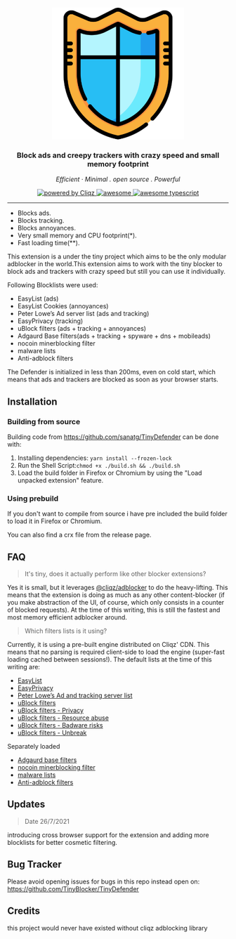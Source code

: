 <p align="center">
  <img src="./icons/readme-o-icon.png" width="300px" alt="TinyDefender" />
</p>
<h3 align="center">Block ads and creepy trackers with crazy speed and small memory footprint</h3>

<p align="center">
  <em>
    Efficient
    · Minimal
    . open source
    . Powerful
  </em>
</p>

<p align="center">
  <a href="https://cliqz.com" target="_blank" rel="noopener noreferrer">
    <img alt="powered by Cliqz" src="https://img.shields.io/badge/cliqz-powered-blue?logo=cliqz&style=flat-square">
  </a>

  <a href="#">
  <img alt="awesome" src="https://cdn.rawgit.com/sindresorhus/awesome/d7305f38d29fed78fa85652e3a63e154dd8e8829/media/badge.svg">
  </a>
  <a href="#">
    <img alt="awesome typescript" src="https://badges.frapsoft.com/typescript/awesome/typescript.png?v=101">
  </a>

</p>

---

- Blocks ads.
- Blocks tracking.
- Blocks annoyances.
- Very small memory and CPU footprint(\*).
- Fast loading time(\*\*).

This extension is a under the tiny project which aims to be the only modular adblocker in the world.This extension aims to work with the tiny blocker to block ads and trackers with crazy speed but still you can use it individually.

Following Blocklists were used:

- EasyList (ads)
- EasyList Cookies (annoyances)
- Peter Lowe’s Ad server list (ads and tracking)
- EasyPrivacy (tracking)
- uBlock filters (ads + tracking + annoyances)
- Adgaurd Base filters(ads + tracking + spyware + dns + mobileads)
- nocoin minerblocking filter 
- malware lists
- Anti-adblock filters


The Defender is initialized in less than 200ms, even on cold start, which means that ads and trackers are blocked as soon as your browser starts.

## Installation

### Building from source

Building code from https://github.com/sanatg/TinyDefender can be done with:

1. Installing dependencies: `yarn install --frozen-lock`
2. Run the Shell Script:`chmod +x ./build.sh && ./build.sh`
3. Load the build folder in Firefox or Chromium by using the "Load unpacked extension" feature.

### Using prebuild

If you don't want to compile from source i have pre included the build folder to load it in Firefox or Chromium.

You can also find a crx file from the release page.

## FAQ

> It's tiny, does it actually perform like other blocker extensions?

Yes it is small, but it leverages
[@cliqz/adblocker](https://github.com/cliqz-oss/adblocker) to do the
heavy-lifting. This means that the extension is doing as much as any other
content-blocker (if you make abstraction of the UI, of course, which only
consists in a counter of blocked requests). At the time of this writing, this
is still the fastest and most memory efficient adblocker around.

> Which filters lists is it using?

Currently, it is using a pre-built engine distributed on Cliqz' CDN.
This means that no parsing is required client-side to load the engine
(super-fast loading cached between sessions!). The default lists at the
time of this writing are:

- [EasyList](https://easylist.to/easylist/easylist.txt)
- [EasyPrivacy](https://easylist.to/easylist/easyprivacy.txt)
- [Peter Lowe’s Ad and tracking server list](https://pgl.yoyo.org/adservers/serverlist.php?hostformat=adblockplus&showintro=0&mimetype=plaintext)
- [uBlock filters](https://raw.githubusercontent.com/uBlockOrigin/uAssets/master/filters/filters.txt)
- [uBlock filters - Privacy](https://raw.githubusercontent.com/uBlockOrigin/uAssets/master/filters/privacy.txt)
- [uBlock filters - Resource abuse](https://raw.githubusercontent.com/uBlockOrigin/uAssets/master/filters/resource-abuse.txt)
- [uBlock filters - Badware risks](https://raw.githubusercontent.com/uBlockOrigin/uAssets/master/filters/badware.txt)
- [uBlock filters - Unbreak](https://raw.githubusercontent.com/uBlockOrigin/uAssets/master/filters/unbreak.txt)

Separately loaded

- [Adgaurd base filters](https://raw.githubusercontent.com/AdguardTeam/FiltersRegistry/master/filters/filter_15_DnsFilter/filter.txt)
- [nocoin minerblocking filter ](https://raw.githubusercontent.com/hoshsadiq/adblock-nocoin-list/master/nocoin.txt)
- [malware lists](https://curben.gitlab.io/malware-filter/urlhaus-filter-ag.txt)
- [Anti-adblock filters](https://easylist-downloads.adblockplus.org/antiadblockfilters.txt)


## Updates

> Date 26/7/2021

introducing cross browser support for the extension and adding more blocklists for better cosmetic filtering.

## Bug Tracker

Please avoid opening issues for bugs in this repo instead open on: https://github.com/TinyBlocker/TinyDefender


## Credits
 this project would never have existed without cliqz adblocking library
